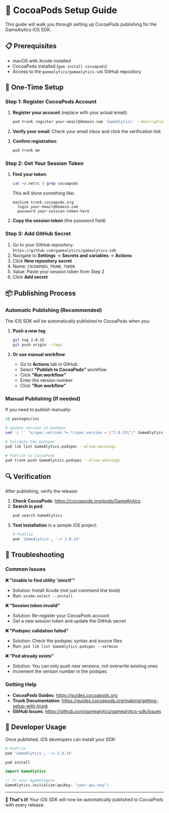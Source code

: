 # 🍎 CocoaPods Setup Guide

This guide will walk you through setting up CocoaPods publishing for the GameAlytics iOS SDK.

## 📋 Prerequisites

- macOS with Xcode installed
- CocoaPods installed (`gem install cocoapods`)
- Access to the `gamealytics/gamealytics-sdk` GitHub repository

## 🚀 One-Time Setup

### Step 1: Register CocoaPods Account

1. **Register your account** (replace with your actual email):
   ```bash
   pod trunk register your-email@domain.com 'GameAlytics' --description='GameAlytics iOS SDK Publisher'
   ```

2. **Verify your email**: Check your email inbox and click the verification link

3. **Confirm registration**:
   ```bash
   pod trunk me
   ```

### Step 2: Get Your Session Token

1. **Find your token**:
   ```bash
   cat ~/.netrc | grep cocoapods
   ```
   
   This will show something like:
   ```
   machine trunk.cocoapods.org
     login your-email@domain.com
     password your-session-token-here
   ```

2. **Copy the session token** (the password field)

### Step 3: Add GitHub Secret

1. Go to your GitHub repository: `https://github.com/gamealytics/gamealytics-sdk`
2. Navigate to **Settings** → **Secrets and variables** → **Actions**
3. Click **New repository secret**
4. Name: `COCOAPODS_TRUNK_TOKEN`
5. Value: Paste your session token from Step 2
6. Click **Add secret**

## 📦 Publishing Process

### Automatic Publishing (Recommended)

The iOS SDK will be automatically published to CocoaPods when you:

1. **Push a new tag**:
   ```bash
   git tag 2.0.15
   git push origin --tags
   ```

2. **Or use manual workflow**:
   - Go to **Actions** tab in GitHub
   - Select **"Publish to CocoaPods"** workflow
   - Click **"Run workflow"**
   - Enter the version number
   - Click **"Run workflow"**

### Manual Publishing (If needed)

If you need to publish manually:

```bash
cd packages/ios

# Update version in podspec
sed -i '' "s/spec.version.*=.*/spec.version = \"2.0.15\"/" GameAlytics.podspec

# Validate the podspec
pod lib lint GameAlytics.podspec --allow-warnings

# Publish to CocoaPods
pod trunk push GameAlytics.podspec --allow-warnings
```

## 🔍 Verification

After publishing, verify the release:

1. **Check CocoaPods**: https://cocoapods.org/pods/GameAlytics
2. **Search in pod**:
   ```bash
   pod search GameAlytics
   ```
3. **Test installation** in a sample iOS project:
   ```ruby
   # Podfile
   pod 'GameAlytics', '~> 2.0.14'
   ```

## 🐛 Troubleshooting

### Common Issues

**❌ "Unable to find utility 'simctl'"**
- Solution: Install Xcode (not just command line tools)
- Run: `xcode-select --install`

**❌ "Session token invalid"**
- Solution: Re-register your CocoaPods account
- Get a new session token and update the GitHub secret

**❌ "Podspec validation failed"**
- Solution: Check the podspec syntax and source files
- Run: `pod lib lint GameAlytics.podspec --verbose`

**❌ "Pod already exists"**
- Solution: You can only push new versions, not overwrite existing ones
- Increment the version number in the podspec

### Getting Help

- **CocoaPods Guides**: https://guides.cocoapods.org
- **Trunk Documentation**: https://guides.cocoapods.org/making/getting-setup-with-trunk
- **GitHub Issues**: https://github.com/gamealytics/gamealytics-sdk/issues

## 📱 Developer Usage

Once published, iOS developers can install your SDK:

```ruby
# Podfile
pod 'GameAlytics', '~> 2.0.14'
```

```bash
pod install
```

```swift
import GameAlytics

// In your AppDelegate
GameAlytics.initialize(apiKey: "your-api-key")
```

---

**🎉 That's it!** Your iOS SDK will now be automatically published to CocoaPods with every release.